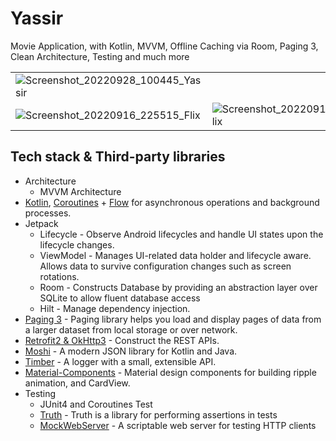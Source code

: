# Yassir
Movie Application, with Kotlin, MVVM, Offline Caching via Room, Paging 3, Clean Architecture, Testing and much more

|            |            |            |            |
|------------|------------|------------|------------|
| ![Screenshot_20220928_100445_Yassir](https://user-images.githubusercontent.com/50172975/192740007-a7790434-6e48-46ed-aeb1-1fe6f4c89360.jpg)
| ![Screenshot_20220916_225515_Flix](https://user-images.githubusercontent.com/50172975/191314314-836965e9-89c0-46f4-ad3c-869ecfe76b2c.jpeg)| ![Screenshot_20220916_225526_Flix](https://user-images.githubusercontent.com/50172975/191314352-517ea366-113f-4098-8800-6742ef64a6b3.jpeg) |

## Tech stack & Third-party libraries
- Architecture
  - MVVM Architecture
- [Kotlin](https://kotlinlang.org/), [Coroutines](https://github.com/Kotlin/kotlinx.coroutines) + [Flow](https://kotlin.github.io/kotlinx.coroutines/kotlinx-coroutines-core/kotlinx.coroutines.flow/) for asynchronous operations and background processes.
- Jetpack
  - Lifecycle - Observe Android lifecycles and handle UI states upon the lifecycle changes.
  - ViewModel - Manages UI-related data holder and lifecycle aware. Allows data to survive configuration changes such as screen rotations.
  - Room - Constructs Database by providing an abstraction layer over SQLite to allow fluent database access
  - Hilt - Manage dependency injection.
- [Paging 3](https://developer.android.com/topic/libraries/architecture/paging/v3-overview) - Paging library helps you load and display pages of data from a larger dataset from local storage or over network. 
- [Retrofit2 & OkHttp3](https://github.com/square/retrofit) - Construct the REST APIs.
- [Moshi](https://github.com/square/moshi/) - A modern JSON library for Kotlin and Java.
- [Timber](https://github.com/JakeWharton/timber) - A logger with a small, extensible API.
- [Material-Components](https://github.com/material-components/material-components-android) - Material design components for building ripple animation, and CardView.
- Testing
  - JUnit4 and Coroutines Test
  - [Truth](https://truth.dev/) - Truth is a library for performing assertions in tests 
  - [MockWebServer](https://github.com/square/okhttp/tree/master/mockwebserver) - A scriptable web server for testing HTTP clients 
